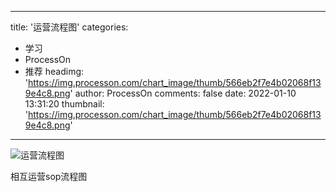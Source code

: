 
---
title: '运营流程图'
categories: 
 - 学习
 - ProcessOn
 - 推荐
headimg: 'https://img.processon.com/chart_image/thumb/566eb2f7e4b02068f139e4c8.png'
author: ProcessOn
comments: false
date: 2022-01-10 13:31:20
thumbnail: 'https://img.processon.com/chart_image/thumb/566eb2f7e4b02068f139e4c8.png'
---

<div>   
<img class="thumb" alt="运营流程图" src="https://img.processon.com/chart_image/thumb/566eb2f7e4b02068f139e4c8.png" referrerpolicy="no-referrer">
<p>相互运营sop流程图</p>  
</div>
            